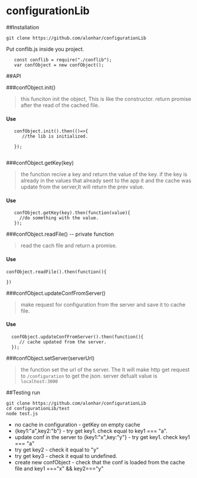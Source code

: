 # configurationLib


##Installation

```git clone https://github.com/alonhar/configurationLib```

Put conflib.js inside you project.

```
   const conflib = require("./conflib");
   var confObject = new confObject();
```


##API

###confObject.init()  
> this funciton init the object, This is like the constructor.
> return promise after the read of the cached file.
#### Use

```
   confObject.init().then(()=>{
      //the lib is initialized.
     
   });


```


###confObject.getKey(key)
> the function recive a key and return the value of the key.
> if the key is already in the values that already sent to the app it
> and the cache was update from  the server,It will return the prev value.
#### Use 

 ```
    confObject.getKey(key).then(function(value){
      //do something with the value.
    });
 ```

###confObject.readFile() -- private function 
>  read the cach file and return  a promise.
#### Use

   ```
   confObject.readFile().then(function(){
  
   })
   ```

###confObject.updateConfFromServer()
>  make request for configuration from the server and save it to cache file.
#### Use

```
  confObject.updateConfFromServer().then(function(){
     // cache updated from the server. 
  });
 ```

###confObject.setServer(serverUrl)
> the function set the url of the server. The It will make http get request to `/configuration` to get the json.
> server defualt value is `localhost:3000`



##Testing 
run 
```
git clone https://github.com/alonhar/configurationLib
cd configurationLib/test
node test.js
```

* no cache in configuration - getKey on empty cache 
* {key1:"a",key2:"b"} - try get key1. check equal to key1 === "a".
* update conf in the server to {key1:"x",key:"y"} - try get key1. check key1 ===  "a"
* try get key2 - check it equal to  "y"
* try get key3 - check it equal to  undefined.
* create new confObject - check that the conf is loaded from the cache file and key1 ==="x" && key2==="y" 

